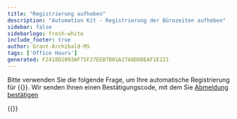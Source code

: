 ```yaml
---
title: "Registrierung aufheben"
description: "Automation Kit - Registrierung der Bürozeiten aufheben"
sidebar: false
sidebarlogo: fresh-white
include_footer: true
author: Grant-Archibald-MS
tags: ['Office Hours']
generated: F2418D2093AF75F27EEB7B01A27A8DDDEAF1E221
---
```


Bitte verwenden Sie die folgende Frage, um Ihre automatische Registrierung für {{<product-name>}}. Wir senden Ihnen einen Bestätigungscode, mit dem Sie [Abmeldung bestätigen](/de/office-hours/unregister-confirm)

{{<questions name="/content/de/office-hours/unregister.json" completed="Vielen Dank, dass Sie Fragen zur Abmeldung ausgefüllt haben." showNavigationButtons="false" locale="de">}}
